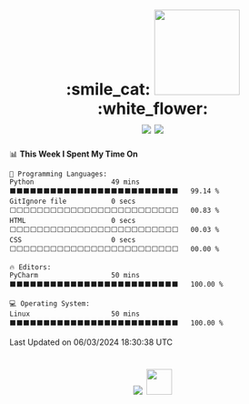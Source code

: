 <h1 align="center">:smile_cat:
<img src="https://i.pinimg.com/564x/79/55/68/795568ee5a2fa987fa93290ff43f72d6.jpg" width="150" height="150"> :white_flower:<br>
<img src="https://github-readme-stats.vercel.app/api/top-langs/?username=iwshel&layout=compact"/>
<img src="https://leetcode-stats-six.vercel.app/api?username=iwshel&theme=dark"/></h1>
 
<!--START_SECTION:waka-->
📊 **This Week I Spent My Time On** 

```text
💬 Programming Languages: 
Python                   49 mins             ⬛⬛⬛⬛⬛⬛⬛⬛⬛⬛⬛⬛⬛⬛⬛⬛⬛⬛⬛⬛⬛⬛⬛⬛⬛   99.14 % 
GitIgnore file           0 secs              ⬜⬜⬜⬜⬜⬜⬜⬜⬜⬜⬜⬜⬜⬜⬜⬜⬜⬜⬜⬜⬜⬜⬜⬜⬜   00.83 % 
HTML                     0 secs              ⬜⬜⬜⬜⬜⬜⬜⬜⬜⬜⬜⬜⬜⬜⬜⬜⬜⬜⬜⬜⬜⬜⬜⬜⬜   00.03 % 
CSS                      0 secs              ⬜⬜⬜⬜⬜⬜⬜⬜⬜⬜⬜⬜⬜⬜⬜⬜⬜⬜⬜⬜⬜⬜⬜⬜⬜   00.00 % 

🔥 Editors: 
PyCharm                  50 mins             ⬛⬛⬛⬛⬛⬛⬛⬛⬛⬛⬛⬛⬛⬛⬛⬛⬛⬛⬛⬛⬛⬛⬛⬛⬛   100.00 % 

💻 Operating System: 
Linux                    50 mins             ⬛⬛⬛⬛⬛⬛⬛⬛⬛⬛⬛⬛⬛⬛⬛⬛⬛⬛⬛⬛⬛⬛⬛⬛⬛   100.00 % 
```


 Last Updated on 06/03/2024 18:30:38 UTC
<!--END_SECTION:waka-->

<h1 align="center"><img src="https://skillicons.dev/icons?i=bash,c,cpp,cs,java,django,docker,git,html,css,linux"/>
<img src="https://cdn-icons-png.flaticon.com/512/588/588267.png" width="45" height="45">
</h1>
